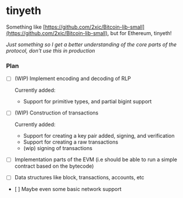 # tinyeth

Something like [https://github.com/2xic/Bitcoin-lib-small](https://github.com/2xic/Bitcoin-lib-small), but for Ethereum, tinyeth!

_Just something so I get a better understanding of the core parts of the protocol, don't use this in production_

### Plan

- [ ] (WIP) Implement encoding and decoding of RLP

  Currently added:
    - Support for primitive types, and partial bigint support

- [ ] (WIP) Construction of transactions

  Currently added:
    - Support for creating a key pair added, signing, and verification
    - Support for creating a raw transactions
    - (wip) signing of transactions

- [ ] Implementation parts of the EVM (i.e should be able to run a simple contract based on the bytecode)

- [ ] Data structures like block, transactions, accounts, etc

- [ ] Maybe even some basic network support
